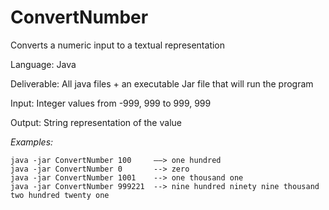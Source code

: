 ConvertNumber
=============

Converts a numeric input to a textual representation

Language: Java

Deliverable: All java files + an executable Jar file that will run the program

Input:  Integer values from -999, 999 to 999, 999

Output: String representation of the value

*Examples:*

    java -jar ConvertNumber 100     ––> one hundred
    java -jar ConvertNumber 0       --> zero
    java -jar ConvertNumber 1001    --> one thousand one
    java -jar ConvertNumber 999221  --> nine hundred ninety nine thousand two hundred twenty one


